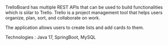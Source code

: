 TrelloBoard has multiple REST APIs that can be used to build functionalities which is siilar to Trello. Trello is a project management tool that helps users organize, plan, sort, and collaborate on work.

The application allows users to create lists and add cards to them.

Technologies : Java 17, SpringBoot, MySQL
